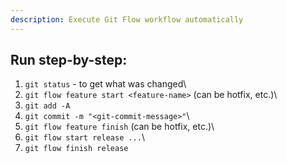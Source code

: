 ```yaml
---
description: Execute Git Flow workflow automatically
---
```


## Run step-by-step:

1. ```git status``` - to get what was changed\
2. ```git flow feature start <feature-name>``` (can be hotfix, etc.)\
3. ```git add -A```
4. ```git commit -m "<git-commit-message>"```\
5. ```git flow feature finish``` (can be hotfix, etc.)\
6. ```git flow start release ...```\
7. ```git flow finish release```